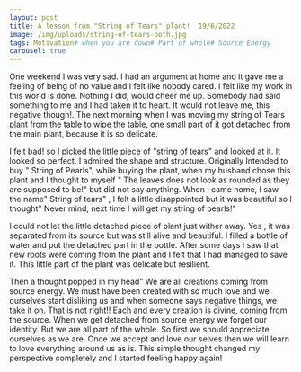 ```yaml
---
layout: post
title: A lesson from "String of Tears" plant!  19/6/2022
image: /img/uploads/string-of-tears-both.jpg
tags: Motivation# when you are down# Part of whole# Source Energy
carousel: true
---
```

One weekend I was very sad. I had an argument at home and it gave me a feeling of being of no value and I felt like nobody cared. I felt like my work in this world is done. Nothing I did, would cheer me up. Somebody had said something to me and I had taken it to heart. It would not leave me, this negative though!. The next morning when I was moving my string of Tears plant from the table to wipe the table, one small part of it  got detached from the main plant, because it is so delicate. 

I felt bad! so I picked the little piece of "string of tears" and looked at it. It looked so perfect. I admired the shape and structure. Originally Intended to buy " String of Pearls", while buying the plant, when my husband chose this plant and I thought to myself " The leaves does not look as rounded as they are supposed to be!" but did not say anything. When I came home, I saw the name" String of tears" , I felt a little disappointed but it was beautiful so I thought" Never mind, next time I will get my string of pearls!"

I could not let the little detached piece of plant just wither away. Yes , it was separated from its source but was still alive and beautiful. I filled a bottle of water and put the detached part in the bottle. After some days I saw that new roots were coming from the plant and I felt that I had managed to save it. This little part of the plant was delicate but resilient.

Then a thought popped in my head" We are all creations coming from source energy. We must have been created with so much love and we ourselves start disliking us and when someone says negative things, we take it on. That is not right!! Each and every creation is divine, coming from the source. When we get detached from source energy we forget our identity. But we are all part of the whole. So first we should appreciate ourselves as we are. Once we accept and love our selves then we will learn to love everything around us as is. This simple thought changed my perspective completely and I started feeling happy again!